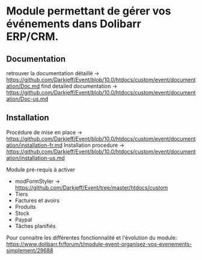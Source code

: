 # Module permettant de gérer vos événements dans Dolibarr ERP/CRM.

## Documentation
retrouver la documentation détaillé -> https://github.com/Darkjeff/Event/blob/10.0/htdocs/custom/event/documentation/Doc.md
find detailed documentation -> https://github.com/Darkjeff/Event/blob/10.0/htdocs/custom/event/documentation/Doc-us.md

## Installation
Procédure de mise en place -> https://github.com/Darkjeff/Event/blob/10.0/htdocs/custom/event/documentation/installation-fr.md
Installation procedure -> https://github.com/Darkjeff/Event/blob/10.0/htdocs/custom/event/documentation/installation-us.md

Module pré-requis à activer 
- modFormStyler -> https://github.com/Darkjeff/Event/tree/master/htdocs/custom
- Tiers
- Factures et avoirs
- Produits
- Stock
- Paypal
- Tâches planifiés

Pour connaitre les différentes fonctionnalité et l'évolution du module:
https://www.dolibarr.fr/forum/t/module-event-organisez-vos-evenements-simplement/29688

